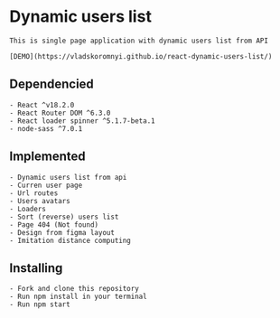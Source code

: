 # Dynamic users list
	This is single page application with dynamic users list from API

	[DEMO](https://vladskoromnyi.github.io/react-dynamic-users-list/)

## Dependencied

	- React ^v18.2.0
	- React Router DOM ^6.3.0
	- React loader spinner ^5.1.7-beta.1
	- node-sass ^7.0.1
## Implemented
	
	- Dynamic users list from api
	- Curren user page
	- Url routes
	- Users avatars
	- Loaders
	- Sort (reverse) users list
	- Page 404 (Not found)
	- Design from figma layout
	- Imitation distance computing

## Installing

	- Fork and clone this repository
	- Run npm install in your terminal
	- Run npm start
